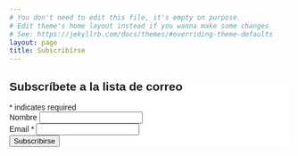 ```yaml
---
# You don't need to edit this file, it's empty on purpose.
# Edit theme's home layout instead if you wanna make some changes
# See: https://jekyllrb.com/docs/themes/#overriding-theme-defaults
layout: page
title: Subscribírse
---
```

<section class="container">
    <div class="row">
        <div class="col-md-12">
            <!-- Begin MailChimp Signup Form -->
            <link href="//cdn-images.mailchimp.com/embedcode/classic-10_7.css" rel="stylesheet" type="text/css">
            <style type="text/css">
                #mc_embed_signup{background:#fff; clear:left; font:14px Helvetica,Arial,sans-serif; }
                /* Add your own MailChimp form style overrides in your site stylesheet or in this style block.
                We recommend moving this block and the preceding CSS link to the HEAD of your HTML file. */
            </style>
            <div id="mc_embed_signup">
            <form action="https://randirelen.us5.list-manage.com/subscribe/post?u=041fd1b86179e63b3a1c74f30&amp;id=3039ed09aa" method="post" id="mc-embedded-subscribe-form" name="mc-embedded-subscribe-form" class="validate" target="_blank" novalidate>
                <div id="mc_embed_signup_scroll">
                <h2>Subscríbete a la lista de correo</h2>
            <div class="indicates-required"><span class="asterisk">*</span> indicates required</div>
            <div class="mc-field-group">
                <label for="mce-FNAME">Nombre </label>
                <input type="text" value="" name="FNAME" class="" id="mce-FNAME">
            </div>
            <div class="mc-field-group">
                <label for="mce-EMAIL">Email  <span class="asterisk">*</span>
            </label>
                <input type="email" value="" name="EMAIL" class="required email" id="mce-EMAIL">
            </div>
                <div id="mce-responses" class="clear">
                    <div class="response" id="mce-error-response" style="display:none"></div>
                    <div class="response" id="mce-success-response" style="display:none"></div>
                </div>    <!-- real people should not fill this in and expect good things - do not remove this or risk form bot signups-->
                <div style="position: absolute; left: -5000px;" aria-hidden="true"><input type="text" name="b_041fd1b86179e63b3a1c74f30_3039ed09aa" tabindex="-1" value=""></div>
                <div class="clear"><input type="submit" value="Subscríbirse" name="subscribe" id="mc-embedded-subscribe" class="button"></div>
                </div>
            </form>
            </div>
            <script type='text/javascript' src='//s3.amazonaws.com/downloads.mailchimp.com/js/mc-validate.js'></script><script type='text/javascript'>(function($) {window.fnames = new Array(); window.ftypes = new Array();fnames[1]='FNAME';ftypes[1]='text';fnames[2]='LNAME';ftypes[2]='text';fnames[0]='EMAIL';ftypes[0]='email';fnames[3]='ADDRESS';ftypes[3]='address';fnames[4]='PHONE';ftypes[4]='phone'; /*
            * Translated default messages for the $ validation plugin.
            * Locale: ES
            */
            $.extend($.validator.messages, {
            required: "Este campo es obligatorio.",
            remote: "Por favor, rellena este campo.",
            email: "Por favor, escribe una dirección de correo válida",
            url: "Por favor, escribe una URL válida.",
            date: "Por favor, escribe una fecha válida.",
            dateISO: "Por favor, escribe una fecha (ISO) válida.",
            number: "Por favor, escribe un número entero válido.",
            digits: "Por favor, escribe sólo dígitos.",
            creditcard: "Por favor, escribe un número de tarjeta válido.",
            equalTo: "Por favor, escribe el mismo valor de nuevo.",
            accept: "Por favor, escribe un valor con una extensión aceptada.",
            maxlength: $.validator.format("Por favor, no escribas más de {0} caracteres."),
            minlength: $.validator.format("Por favor, no escribas menos de {0} caracteres."),
            rangelength: $.validator.format("Por favor, escribe un valor entre {0} y {1} caracteres."),
            range: $.validator.format("Por favor, escribe un valor entre {0} y {1}."),
            max: $.validator.format("Por favor, escribe un valor menor o igual a {0}."),
            min: $.validator.format("Por favor, escribe un valor mayor o igual a {0}.")
            });}(jQuery));var $mcj = jQuery.noConflict(true);</script>
            <!--End mc_embed_signup-->
        </div>
    </div>
</section>